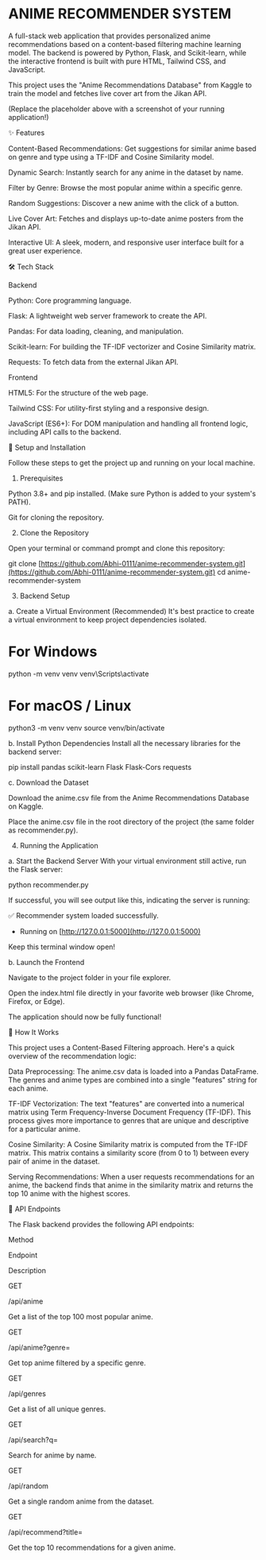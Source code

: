 # ANIME RECOMMENDER SYSTEM
A full-stack web application that provides personalized anime recommendations based on a content-based filtering machine learning model. The backend is powered by Python, Flask, and Scikit-learn, while the interactive frontend is built with pure HTML, Tailwind CSS, and JavaScript.

This project uses the "Anime Recommendations Database" from Kaggle to train the model and fetches live cover art from the Jikan API.

(Replace the placeholder above with a screenshot of your running application!)

✨ Features

Content-Based Recommendations: Get suggestions for similar anime based on genre and type using a TF-IDF and Cosine Similarity model.

Dynamic Search: Instantly search for any anime in the dataset by name.

Filter by Genre: Browse the most popular anime within a specific genre.

Random Suggestions: Discover a new anime with the click of a button.

Live Cover Art: Fetches and displays up-to-date anime posters from the Jikan API.

Interactive UI: A sleek, modern, and responsive user interface built for a great user experience.

🛠️ Tech Stack

Backend

Python: Core programming language.

Flask: A lightweight web server framework to create the API.

Pandas: For data loading, cleaning, and manipulation.

Scikit-learn: For building the TF-IDF vectorizer and Cosine Similarity matrix.

Requests: To fetch data from the external Jikan API.

Frontend

HTML5: For the structure of the web page.

Tailwind CSS: For utility-first styling and a responsive design.

JavaScript (ES6+): For DOM manipulation and handling all frontend logic, including API calls to the backend.

🚀 Setup and Installation

Follow these steps to get the project up and running on your local machine.

1. Prerequisites

Python 3.8+ and pip installed. (Make sure Python is added to your system's PATH).

Git for cloning the repository.

2. Clone the Repository

Open your terminal or command prompt and clone this repository:

git clone [https://github.com/Abhi-0111/anime-recommender-system.git](https://github.com/Abhi-0111/anime-recommender-system.git)
cd anime-recommender-system


3. Backend Setup

a. Create a Virtual Environment (Recommended)
It's best practice to create a virtual environment to keep project dependencies isolated.

# For Windows
python -m venv venv
venv\Scripts\activate

# For macOS / Linux
python3 -m venv venv
source venv/bin/activate


b. Install Python Dependencies
Install all the necessary libraries for the backend server:

pip install pandas scikit-learn Flask Flask-Cors requests


c. Download the Dataset

Download the anime.csv file from the Anime Recommendations Database on Kaggle.

Place the anime.csv file in the root directory of the project (the same folder as recommender.py).

4. Running the Application

a. Start the Backend Server
With your virtual environment still active, run the Flask server:

python recommender.py


If successful, you will see output like this, indicating the server is running:

✅ Recommender system loaded successfully.
 * Running on [http://127.0.0.1:5000](http://127.0.0.1:5000)


Keep this terminal window open!

b. Launch the Frontend

Navigate to the project folder in your file explorer.

Open the index.html file directly in your favorite web browser (like Chrome, Firefox, or Edge).

The application should now be fully functional!

🔬 How It Works

This project uses a Content-Based Filtering approach. Here's a quick overview of the recommendation logic:

Data Preprocessing: The anime.csv data is loaded into a Pandas DataFrame. The genres and anime types are combined into a single "features" string for each anime.

TF-IDF Vectorization: The text "features" are converted into a numerical matrix using Term Frequency-Inverse Document Frequency (TF-IDF). This process gives more importance to genres that are unique and descriptive for a particular anime.

Cosine Similarity: A Cosine Similarity matrix is computed from the TF-IDF matrix. This matrix contains a similarity score (from 0 to 1) between every pair of anime in the dataset.

Serving Recommendations: When a user requests recommendations for an anime, the backend finds that anime in the similarity matrix and returns the top 10 anime with the highest scores.

📝 API Endpoints

The Flask backend provides the following API endpoints:

Method

Endpoint

Description

GET

/api/anime

Get a list of the top 100 most popular anime.

GET

/api/anime?genre=<g>

Get top anime filtered by a specific genre.

GET

/api/genres

Get a list of all unique genres.

GET

/api/search?q=<query>

Search for anime by name.

GET

/api/random

Get a single random anime from the dataset.

GET

/api/recommend?title=<t>

Get the top 10 recommendations for a given anime.
